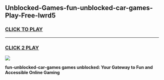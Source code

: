 
## Unblocked-Games-fun-unblocked-car-games-Play-Free-lwrd5
<h3>
<a href="https://premium76.site?title=fun-unblocked-car-games&ref=19M">CLICK TO PLAY</a></h3>
<hr>

<h3>
<a href="https://premium76.site?title=fun-unblocked-car-games&ref=19M">CLICK 2 PLAY</a>
  
</h3>

<a href="https://premium76.site?title=fun-unblocked-car-games&ref=19M"><img src="https://clearcache.store/games.png"></a>


**fun-unblocked-car-games games unblocked: Your Gateway to Fun and Accessible Online Gaming**
